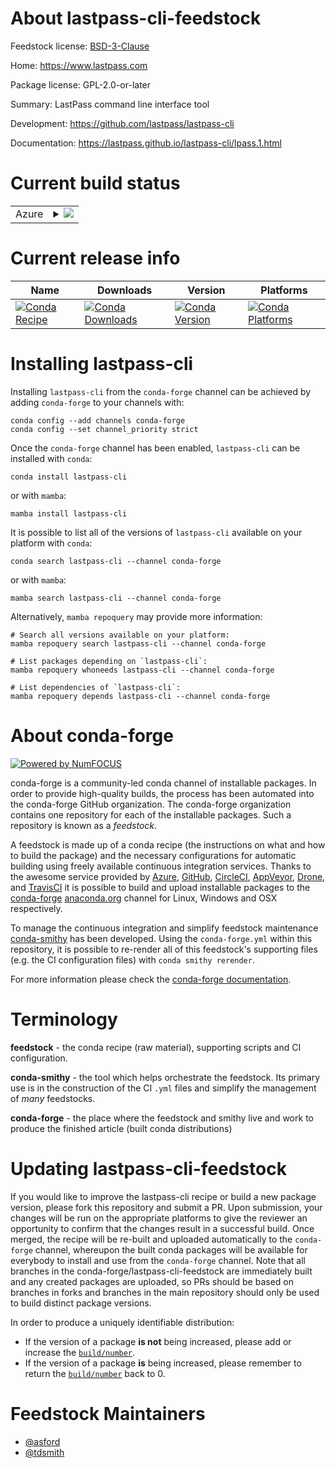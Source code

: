 About lastpass-cli-feedstock
============================

Feedstock license: [BSD-3-Clause](https://github.com/conda-forge/lastpass-cli-feedstock/blob/main/LICENSE.txt)

Home: https://www.lastpass.com

Package license: GPL-2.0-or-later

Summary: LastPass command line interface tool

Development: https://github.com/lastpass/lastpass-cli

Documentation: https://lastpass.github.io/lastpass-cli/lpass.1.html

Current build status
====================


<table>
    
  <tr>
    <td>Azure</td>
    <td>
      <details>
        <summary>
          <a href="https://dev.azure.com/conda-forge/feedstock-builds/_build/latest?definitionId=21373&branchName=main">
            <img src="https://dev.azure.com/conda-forge/feedstock-builds/_apis/build/status/lastpass-cli-feedstock?branchName=main">
          </a>
        </summary>
        <table>
          <thead><tr><th>Variant</th><th>Status</th></tr></thead>
          <tbody><tr>
              <td>linux_64_libxml22</td>
              <td>
                <a href="https://dev.azure.com/conda-forge/feedstock-builds/_build/latest?definitionId=21373&branchName=main">
                  <img src="https://dev.azure.com/conda-forge/feedstock-builds/_apis/build/status/lastpass-cli-feedstock?branchName=main&jobName=linux&configuration=linux%20linux_64_libxml22" alt="variant">
                </a>
              </td>
            </tr><tr>
              <td>linux_64_libxml22.11</td>
              <td>
                <a href="https://dev.azure.com/conda-forge/feedstock-builds/_build/latest?definitionId=21373&branchName=main">
                  <img src="https://dev.azure.com/conda-forge/feedstock-builds/_apis/build/status/lastpass-cli-feedstock?branchName=main&jobName=linux&configuration=linux%20linux_64_libxml22.11" alt="variant">
                </a>
              </td>
            </tr><tr>
              <td>osx_64_libxml22</td>
              <td>
                <a href="https://dev.azure.com/conda-forge/feedstock-builds/_build/latest?definitionId=21373&branchName=main">
                  <img src="https://dev.azure.com/conda-forge/feedstock-builds/_apis/build/status/lastpass-cli-feedstock?branchName=main&jobName=osx&configuration=osx%20osx_64_libxml22" alt="variant">
                </a>
              </td>
            </tr><tr>
              <td>osx_64_libxml22.11</td>
              <td>
                <a href="https://dev.azure.com/conda-forge/feedstock-builds/_build/latest?definitionId=21373&branchName=main">
                  <img src="https://dev.azure.com/conda-forge/feedstock-builds/_apis/build/status/lastpass-cli-feedstock?branchName=main&jobName=osx&configuration=osx%20osx_64_libxml22.11" alt="variant">
                </a>
              </td>
            </tr>
          </tbody>
        </table>
      </details>
    </td>
  </tr>
</table>

Current release info
====================

| Name | Downloads | Version | Platforms |
| --- | --- | --- | --- |
| [![Conda Recipe](https://img.shields.io/badge/recipe-lastpass--cli-green.svg)](https://anaconda.org/conda-forge/lastpass-cli) | [![Conda Downloads](https://img.shields.io/conda/dn/conda-forge/lastpass-cli.svg)](https://anaconda.org/conda-forge/lastpass-cli) | [![Conda Version](https://img.shields.io/conda/vn/conda-forge/lastpass-cli.svg)](https://anaconda.org/conda-forge/lastpass-cli) | [![Conda Platforms](https://img.shields.io/conda/pn/conda-forge/lastpass-cli.svg)](https://anaconda.org/conda-forge/lastpass-cli) |

Installing lastpass-cli
=======================

Installing `lastpass-cli` from the `conda-forge` channel can be achieved by adding `conda-forge` to your channels with:

```
conda config --add channels conda-forge
conda config --set channel_priority strict
```

Once the `conda-forge` channel has been enabled, `lastpass-cli` can be installed with `conda`:

```
conda install lastpass-cli
```

or with `mamba`:

```
mamba install lastpass-cli
```

It is possible to list all of the versions of `lastpass-cli` available on your platform with `conda`:

```
conda search lastpass-cli --channel conda-forge
```

or with `mamba`:

```
mamba search lastpass-cli --channel conda-forge
```

Alternatively, `mamba repoquery` may provide more information:

```
# Search all versions available on your platform:
mamba repoquery search lastpass-cli --channel conda-forge

# List packages depending on `lastpass-cli`:
mamba repoquery whoneeds lastpass-cli --channel conda-forge

# List dependencies of `lastpass-cli`:
mamba repoquery depends lastpass-cli --channel conda-forge
```


About conda-forge
=================

[![Powered by
NumFOCUS](https://img.shields.io/badge/powered%20by-NumFOCUS-orange.svg?style=flat&colorA=E1523D&colorB=007D8A)](https://numfocus.org)

conda-forge is a community-led conda channel of installable packages.
In order to provide high-quality builds, the process has been automated into the
conda-forge GitHub organization. The conda-forge organization contains one repository
for each of the installable packages. Such a repository is known as a *feedstock*.

A feedstock is made up of a conda recipe (the instructions on what and how to build
the package) and the necessary configurations for automatic building using freely
available continuous integration services. Thanks to the awesome service provided by
[Azure](https://azure.microsoft.com/en-us/services/devops/), [GitHub](https://github.com/),
[CircleCI](https://circleci.com/), [AppVeyor](https://www.appveyor.com/),
[Drone](https://cloud.drone.io/welcome), and [TravisCI](https://travis-ci.com/)
it is possible to build and upload installable packages to the
[conda-forge](https://anaconda.org/conda-forge) [anaconda.org](https://anaconda.org/)
channel for Linux, Windows and OSX respectively.

To manage the continuous integration and simplify feedstock maintenance
[conda-smithy](https://github.com/conda-forge/conda-smithy) has been developed.
Using the ``conda-forge.yml`` within this repository, it is possible to re-render all of
this feedstock's supporting files (e.g. the CI configuration files) with ``conda smithy rerender``.

For more information please check the [conda-forge documentation](https://conda-forge.org/docs/).

Terminology
===========

**feedstock** - the conda recipe (raw material), supporting scripts and CI configuration.

**conda-smithy** - the tool which helps orchestrate the feedstock.
                   Its primary use is in the construction of the CI ``.yml`` files
                   and simplify the management of *many* feedstocks.

**conda-forge** - the place where the feedstock and smithy live and work to
                  produce the finished article (built conda distributions)


Updating lastpass-cli-feedstock
===============================

If you would like to improve the lastpass-cli recipe or build a new
package version, please fork this repository and submit a PR. Upon submission,
your changes will be run on the appropriate platforms to give the reviewer an
opportunity to confirm that the changes result in a successful build. Once
merged, the recipe will be re-built and uploaded automatically to the
`conda-forge` channel, whereupon the built conda packages will be available for
everybody to install and use from the `conda-forge` channel.
Note that all branches in the conda-forge/lastpass-cli-feedstock are
immediately built and any created packages are uploaded, so PRs should be based
on branches in forks and branches in the main repository should only be used to
build distinct package versions.

In order to produce a uniquely identifiable distribution:
 * If the version of a package **is not** being increased, please add or increase
   the [``build/number``](https://docs.conda.io/projects/conda-build/en/latest/resources/define-metadata.html#build-number-and-string).
 * If the version of a package **is** being increased, please remember to return
   the [``build/number``](https://docs.conda.io/projects/conda-build/en/latest/resources/define-metadata.html#build-number-and-string)
   back to 0.

Feedstock Maintainers
=====================

* [@asford](https://github.com/asford/)
* [@tdsmith](https://github.com/tdsmith/)


